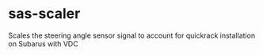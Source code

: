 # sas-scaler
Scales the steering angle sensor signal to account for quickrack installation on Subarus with VDC
